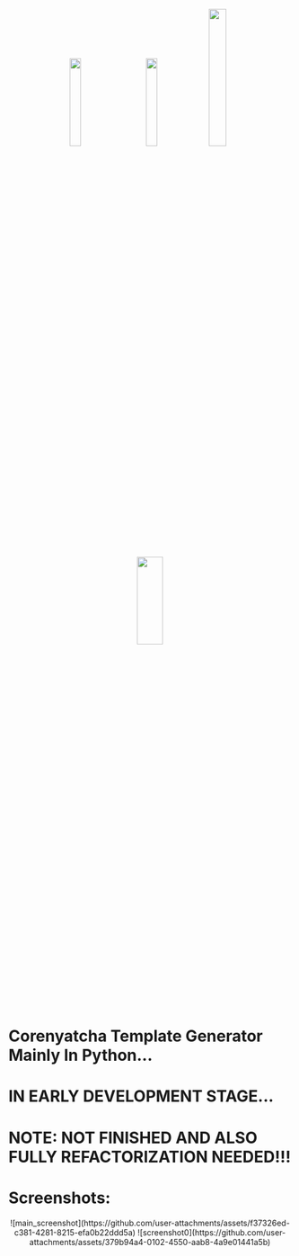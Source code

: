 <div style="container" align="center">
  <br>
  <img src="https://brandslogos.com/wp-content/uploads/images/large/python-logo.png" width="20%" />&nbsp;&nbsp;&nbsp;&nbsp;&nbsp;&nbsp;&nbsp;&nbsp;
  <img src="https://logodix.com/logo/1758841.png" width="20%" />
  <img src="https://freepngdesign.com/content/uploads/images/javascript-logo-7539.png" width="25%" />
  <img src="https://www.fullstackpython.com/img/logos/django-rest-framework.png" width="30%" height="20%" />
  <!--<img src="" width="20%" />-->
</div>
<br>

# Corenyatcha Template Generator Mainly In Python...
# IN EARLY DEVELOPMENT STAGE...

# NOTE: NOT FINISHED AND ALSO FULLY REFACTORIZATION NEEDED!!!

# Screenshots:
<div class="container" align="center">
  ![main_screenshot](https://github.com/user-attachments/assets/f37326ed-c381-4281-8215-efa0b22ddd5a)
  ![screenshot0](https://github.com/user-attachments/assets/379b94a4-0102-4550-aab8-4a9e01441a5b)
</div>
